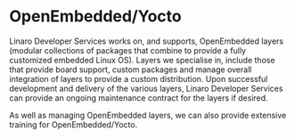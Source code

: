# OpenEmbedded/Yocto

Linaro Developer Services works on, and supports, OpenEmbedded layers (modular collections of packages that combine to provide a fully customized embedded Linux OS). Layers we specialise in, include those that provide board support, custom packages and  manage overall integration of layers to provide a custom distribution. Upon successful development and delivery of the various layers, Linaro Developer Services can provide an ongoing maintenance contract for the layers if desired.	


As well as managing OpenEmbedded layers, we can also provide extensive training for OpenEmbedded/Yocto.
